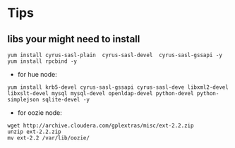 
# Tips

## libs your might need to install 


```
yum install cyrus-sasl-plain  cyrus-sasl-devel  cyrus-sasl-gssapi -y
yum install rpcbind -y
```

* for hue node:
```
yum install krb5-devel cyrus-sasl-gssapi cyrus-sasl-deve libxml2-devel libxslt-devel mysql mysql-devel openldap-devel python-devel python-simplejson sqlite-devel -y
```


* for oozie node:
```
wget http://archive.cloudera.com/gplextras/misc/ext-2.2.zip
unzip ext-2.2.zip 
mv ext-2.2 /var/lib/oozie/
```
